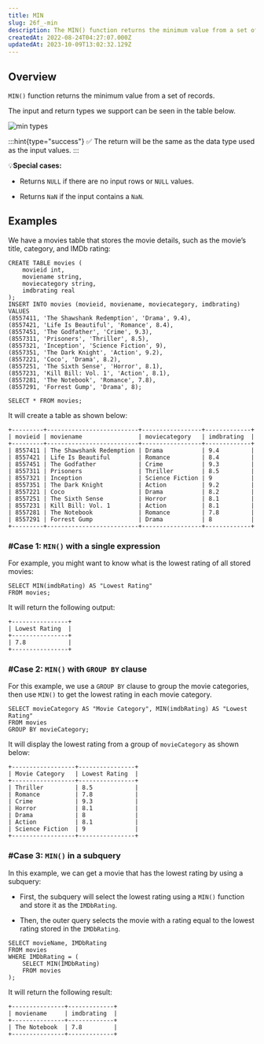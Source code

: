 ```yaml
---
title: MIN
slug: 26f_-min
description: The MIN() function returns the minimum value from a set of records. This guide covers the overview and three examples of the MIN function.
createdAt: 2022-08-24T04:27:07.000Z
updatedAt: 2023-10-09T13:02:32.129Z
---
```


## Overview

`MIN()` function returns the minimum value from a set of records.

The input and return types we support can be seen in the table below.

![min types](../../../assets/min.png)

:::hint{type="success"}
✅ The return will be the same as the data type used as the input values.
:::

💡**Special cases:**

- Returns `NULL` if there are no input rows or `NULL` values.

- Returns `NaN` if the input contains a `NaN`.

## Examples

We have a movies table that stores the movie details, such as the movie’s title, category, and IMDb rating:

```pgsql
CREATE TABLE movies (
    movieid int,
    moviename string,
    moviecategory string,
    imdbrating real
);
INSERT INTO movies (movieid, moviename, moviecategory, imdbrating)
VALUES
(8557411, 'The Shawshank Redemption', 'Drama', 9.4),
(8557421, 'Life Is Beautiful', 'Romance', 8.4),
(8557451, 'The Godfather', 'Crime', 9.3),
(8557311, 'Prisoners', 'Thriller', 8.5),
(8557321, 'Inception', 'Science Fiction', 9),
(8557351, 'The Dark Knight', 'Action', 9.2),
(8557221, 'Coco', 'Drama', 8.2),
(8557251, 'The Sixth Sense', 'Horror', 8.1),
(8557231, 'Kill Bill: Vol. 1', 'Action', 8.1),
(8557281, 'The Notebook', 'Romance', 7.8),
(8557291, 'Forrest Gump', 'Drama', 8);
```

```pgsql
SELECT * FROM movies;
```

It will create a table as shown below:

```pgsql
+---------+--------------------------+-----------------+-------------+
| movieid | moviename                | moviecategory   | imdbrating  |
+---------+--------------------------+-----------------+-------------+
| 8557411 | The Shawshank Redemption | Drama           | 9.4         |
| 8557421 | Life Is Beautiful        | Romance         | 8.4         |
| 8557451 | The Godfather            | Crime           | 9.3         |
| 8557311 | Prisoners                | Thriller        | 8.5         |
| 8557321 | Inception                | Science Fiction | 9           |
| 8557351 | The Dark Knight          | Action          | 9.2         |
| 8557221 | Coco                     | Drama           | 8.2         |
| 8557251 | The Sixth Sense          | Horror          | 8.1         |
| 8557231 | Kill Bill: Vol. 1        | Action          | 8.1         |
| 8557281 | The Notebook             | Romance         | 7.8         |
| 8557291 | Forrest Gump             | Drama           | 8           |
+---------+--------------------------+-----------------+-------------+
```

### #Case 1: `MIN()` with a single expression

For example, you might want to know what is the lowest rating of all stored movies:

```pgsql
SELECT MIN(imdbRating) AS "Lowest Rating"
FROM movies;
```

It will return the following output:

```pgsql
+----------------+
| Lowest Rating  |
+----------------+
| 7.8            |
+----------------+
```

### #Case 2: `MIN()` with `GROUP BY` clause

For this example, we use a `GROUP BY` clause to group the movie categories, then use `MIN()` to get the lowest rating in each movie category.

```pgsql
SELECT movieCategory AS "Movie Category", MIN(imdbRating) AS "Lowest Rating"
FROM movies
GROUP BY movieCategory;
```

It will display the lowest rating from a group of `movieCategory` as shown below:

```pgsql
+------------------+----------------+
| Movie Category   | Lowest Rating  |
+------------------+----------------+
| Thriller         | 8.5            |
| Romance          | 7.8            |
| Crime            | 9.3            |
| Horror           | 8.1            |
| Drama            | 8              |
| Action           | 8.1            |
| Science Fiction  | 9              |
+------------------+----------------+
```

### #Case 3: `MIN()` in a subquery

In this example, we can get a movie that has the lowest rating by using a subquery:

- First, the subquery will select the lowest rating using a `MIN()` function and store it as the `IMDbRating`.

- Then, the outer query selects the movie with a rating equal to the lowest rating stored in the `IMDbRating`.

```pgsql
SELECT movieName, IMDbRating
FROM movies
WHERE IMDbRating = (
    SELECT MIN(IMDbRating)
    FROM movies
);
```

It will return the following result:

```pgsql
+---------------+-------------+
| moviename     | imdbrating  |
+---------------+-------------+
| The Notebook  | 7.8         |
+---------------+-------------+
```
